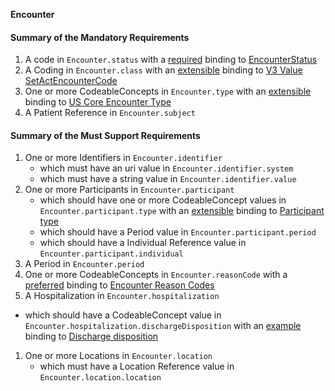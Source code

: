 **Encounter**

#### Summary of the Mandatory Requirements
1.  A  code  in `Encounter.status`
with a [required](http://hl7.org/fhir/R4/terminologies.html#required)
 binding to [EncounterStatus](http://hl7.org/fhir/ValueSet/encounter-status|4.0.1)
1.  A  Coding  in `Encounter.class`
with an [extensible](http://hl7.org/fhir/R4/terminologies.html#extensible)
 binding to [V3 Value SetActEncounterCode](http://terminology.hl7.org/ValueSet/v3-ActEncounterCode)
1. One or more  CodeableConcepts  in `Encounter.type`
with an [extensible](http://hl7.org/fhir/R4/terminologies.html#extensible)
 binding to [US Core Encounter Type](ValueSet-us-core-encounter-type.html)
1.  A Patient Reference  in `Encounter.subject`

#### Summary of the Must Support Requirements
1. One or more  Identifiers  in `Encounter.identifier`
   - which must have an  uri value  in `Encounter.identifier.system`
   - which must have a  string value  in `Encounter.identifier.value`
1. One or more  Participants  in `Encounter.participant`
   - which should have one or more  CodeableConcept values  in `Encounter.participant.type`
with an [extensible](http://hl7.org/fhir/R4/terminologies.html#extensible)
 binding to [Participant type](http://hl7.org/fhir/ValueSet/encounter-participant-type)
   - which should have a  Period value  in `Encounter.participant.period`
   - which should have a Individual Reference value  in `Encounter.participant.individual`
1.  A  Period  in `Encounter.period`
1. One or more  CodeableConcepts  in `Encounter.reasonCode`
with a [preferred](http://hl7.org/fhir/R4/terminologies.html#preferred)
 binding to [Encounter Reason Codes](http://hl7.org/fhir/ValueSet/encounter-reason)
1.  A  Hospitalization  in `Encounter.hospitalization`
   - which should have a  CodeableConcept value  in `Encounter.hospitalization.dischargeDisposition`
with an [example](http://hl7.org/fhir/R4/terminologies.html#example)
 binding to [Discharge disposition](http://hl7.org/fhir/ValueSet/encounter-discharge-disposition)
1. One or more  Locations  in `Encounter.location`
   - which must have a Location Reference value  in `Encounter.location.location`

